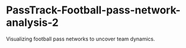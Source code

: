 # PassTrack-Football-pass-network-analysis-2
Visualizing football pass networks to uncover team dynamics. 
